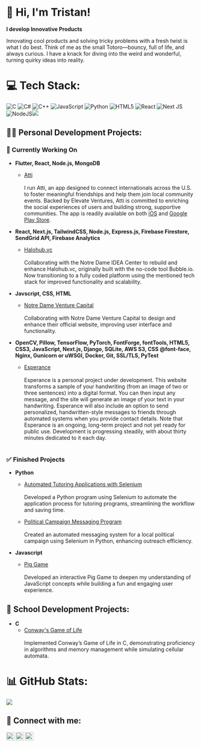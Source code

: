 <h1>👋 Hi, I'm Tristan!</h1>

**I develop Innovative Products**

Innovating cool products and solving tricky problems with a fresh twist is what I do best. Think of me as the small Totoro—bouncy, full of life, and always curious. I have a knack for diving into the weird and wonderful, turning quirky ideas into reality.

# 💻 Tech Stack:
![C](https://img.shields.io/badge/c-%2300599C.svg?style=for-the-badge&logo=c&logoColor=white) ![C#](https://img.shields.io/badge/c%23-%23239120.svg?style=for-the-badge&logo=csharp&logoColor=white) ![C++](https://img.shields.io/badge/c++-%2300599C.svg?style=for-the-badge&logo=c%2B%2B&logoColor=white) ![JavaScript](https://img.shields.io/badge/javascript-%23323330.svg?style=for-the-badge&logo=javascript&logoColor=%23F7DF1E) ![Python](https://img.shields.io/badge/python-3670A0?style=for-the-badge&logo=python&logoColor=ffdd54) ![HTML5](https://img.shields.io/badge/html5-%23E34F26.svg?style=for-the-badge&logo=html5&logoColor=white)
![React](https://img.shields.io/badge/react-%2320232a.svg?style=for-the-badge&logo=react&logoColor=%2361DAFB)
![Next JS](https://img.shields.io/badge/next.js-%23000000.svg?style=for-the-badge&logo=nextdotjs&logoColor=white)
![NodeJS](https://img.shields.io/badge/node.js-6DA55F?style=for-the-badge&logo=node.js&logoColor=white)[![](https://visitcount.itsvg.in/api?id=sunghoonsh3&icon=0&color=0)](https://visitcount.itsvg.in)

<h2>👨‍💻 Personal Development Projects:</h2>

### 🚧 Currently Working On

- <b>Flutter, React, Node.js, MongoDB</b>
  - [Atti](https://www.atti.app/)<br><br>
    I run Atti, an app designed to connect internationals across the U.S. to foster meaningful friendships and help them join local community events. Backed by Elevate Ventures, Atti is committed to enriching the social experiences of users and building strong, supportive   communities. The app is readily available on both [iOS](https://apps.apple.com/us/app/atti/id6661021480) and [Google Play Store](https://play.google.com/store/apps/details?id=com.atti.atti&hl=en_US).



- <b>React, Next.js, TailwindCSS, Node.js, Express.js, Firebase Firestore, SendGrid API, Firebase Analytics</b>
  - [Halohub.vc](https://www.halohub.vc/)<br><br>
    Collaborating with the Notre Dame IDEA Center to rebuild and enhance Halohub.vc, originally built with the no-code tool Bubble.io. Now transitioning to a fully coded platform using the mentioned tech stack for improved functionality and scalability. 

- <b>Javscript, CSS, HTML</b>
  - [Notre Dame Venture Capital](https://notredame.vc/)<br><br>
    Collaborating with Notre Dame Venture Capital to design and enhance their official website, improving user interface and functionality.

- <b>OpenCV, Pillow, TensorFlow, PyTorch, FontForge, fontTools, HTML5, CSS3, JavaScript, Next.js, Django, SQLite, AWS S3, CSS @font-face, Nginx, Gunicorn or uWSGI, Docker, Git, SSL/TLS, PyTest</b>
  - [Esperance](https://github.com/sunghoonsh3/Esperance)<br><br>
    Esperance is a personal project under development. This website transforms a sample of your handwriting (from an image of two or three sentences) into a digital format. You can then input any message, and the site will generate an image of your text in your handwriting. Esperance will also include an option to send personalized, handwritten-style messages to friends through automated systems when you provide contact details. Note that Esperance is an ongoing, long-term project and not yet ready for public use. Development is progressing steadily, with about thirty minutes dedicated to it each day.

#

### ✅ Finished Projects

- <b>Python</b>
  - [Automated Tutoring Applications with Selenium](https://github.com/sunghoonsh3/pythonProject/tree/main)<br><br>
    Developed a Python program using Selenium to automate the application process for tutoring programs, streamlining the workflow and saving time.

  - [Political Campaign Messaging Program](https://github.com/sunghoonsh3/auto-message-sender.git)<br><br>
    Created an automated messaging system for a local political campaign using Selenium in Python, enhancing outreach efficiency.

- <b>Javascript</b>
  - [Pig Game](https://github.com/sunghoonsh3/personal-learning.git)<br><br>
    Developed an interactive Pig Game to deepen my understanding of JavaScript concepts while building a fun and engaging user experience.
 
<h2>🎒 School Development Projects:</h2>

- <b>C</b>
  - [Conway's Game of Life](https://github.com/sunghoonsh3/pythonProject/tree/main)<br><br>
    Implemented Conway’s Game of Life in C, demonstrating proficiency in algorithms and memory management while simulating cellular automata.

# 📊 GitHub Stats:
![](https://github-readme-stats.vercel.app/api?username=sunghoonsh3&theme=city_light&hide_border=false&include_all_commits=false&count_private=false)<br/>

<h2> 🤳 Connect with me:</h2>

[<img align="left" alt="TristanShin | LinkedIn" width="22px" src="https://cdn.jsdelivr.net/npm/simple-icons@v3/icons/linkedin.svg" />][linkedin]
[<img align="left" alt="TristanShin | Instagram" width="22px" src="https://cdn.jsdelivr.net/npm/simple-icons@v3/icons/instagram.svg" />][Instagram]
[<img align="left" alt="TristanShin | Instagram" width="22px" src="https://cdn.jsdelivr.net/npm/simple-icons/icons/wordpress.svg" />][Wordpress]

[instagram]: https://www.instagram.com/hooni_tri?igsh=ejkyZzE2Z2l5cWto&utm_source=qr
[linkedin]: https://www.linkedin.com/in/tristan-shin/
[Wordpress]: https://myexpositions.com
